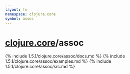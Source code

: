 ```yaml
---
layout: fn
namespace: clojure.core
symbol: assoc
---
```


# [clojure.core](../)/assoc

{% include 1.5.1/clojure.core/assoc/docs.md %}
{% include 1.5.1/clojure.core/assoc/examples.md %}
{% include 1.5.1/clojure.core/assoc/src.md %}

